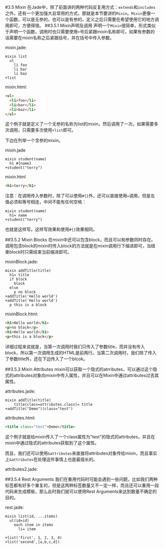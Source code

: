 #3.5 Mixin
在Jade中，除了前面讲的两种代码反复用方式：`extends`和`includes`之外，还有一个更加强大且常用的方式，那就是本节要讲的`Mixin`。`Mixin`更像一个函数，可以是无参的，也可以是有参的，定义之后只需要在希望使用它的地方调用即可，方便得很。
##3.5.1 Mixin声明及调用
声明一个`Mixin`很简单，形式类似于声明一个函数，调用时也只需要使用`+`号后紧跟mixin名称即可，如果有参数的话需要在mixin名称之后紧跟括号，并在括号中传入参数。

mixin.jade:
```jade
mixin list
  ul
    li foo
    li bar
    li baz
+list
```
mixin.html:
```html
<ul>
  <li>foo</li>
  <li>bar</li>
  <li>baz</li>
</ul>
```
这个例子就是定义了一个无参的名称为list的mixin，然后调用了一次。如果需要多次调用，只需要多次使用`+list`即可。

下边在列举一个含参的mixin。

mixin.jade
```
mixin student(name)
  h1 #{name}
+student("terry")
```
mixin.html
```html
<h1>terry</h1>
```
注意：在调用传入参数时，除了可以使用`#{}`外，还可以直接使用`=`调用，但是左值必须和等号相连，中间不能有任何空格：
```
mixin student(name)
  h1= name
+student("terry")
```
也就是这样写。这样写效果和使用`#{}`效果相同。

##3.5.2 Mixin Blocks
在mixin中还可以包含block，而且可以和参数同时存在。调用包含block的mixin时传入block的方法就是在mixin调用行下缩进即可，当结束block时只需结束当前缩进即可。

mixinBlock.jade:
```jade
mixin addTitle(title)
  h1= title
  if block
    block
  else
    p no block
+addTitle('Hello world')
+addTitle('Hello world')
  p this is a block
```
mixinBlock.html:
```html
<h1>Hello world</h1>
<p>no block</p>
<h1>Hello world</h1>
<p>this is a block</p>
```
详细过程来说就是，当第一次调用时我们只传入了参数title，而并没有传入block，所以第一次调用生成的HTML是前两行。当第二次调用时，我们除了传入了参数title外，还在下边传入了一个blcok。

##3.5.3 Mixin Attributes
mixin可以获取一个隐式的atrributes，可以通过这个隐式的attributes对象向mixin中传入属性，并且可以在Mixin中通过attributes过去其属性。

attributes.jade:
```jade
mixin addTitle(title)
	title(class=attributes.class)= title
+addTitle("Demo")(class="test")
```
attributes.html:
```html
<title class="test">Demo</title>
```
这个例子就是给mixin传入了一个class属性为"test"的隐式的attributes，并且在mixin中通过隐式的attributes获取到了这个属性。

而且，我们还可以使用`&attributes`来直接将attributes对象传给mixin，而且事实上`&attributes`在处理这件事情上也是最擅长的。

attributes2.jade:


##3.5.4 Rest Arguments
我们在重用代码时可能会遇到一些问题，比如我们两种标签都有好多个重复的，但是这两种标签数量又不一定一样，而且还可以重用一段代码来生成模板，那么此时我们就可以使用Rest Arguments来达到数量不确定的目的。

rest.jade:
```jade
mixin list(id, ...items)
  ul(id=id)
    each item in items
      li= item

+list('first', 1, 2, 3, 4)
+list('second',[a,b,c,d])
```
